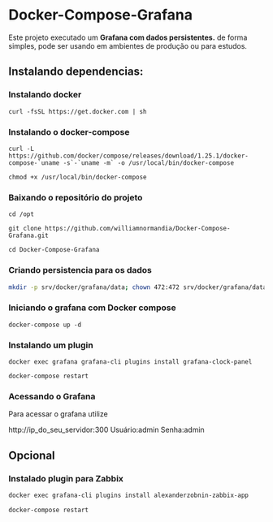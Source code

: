 # Docker-Compose-Grafana
 
Este projeto executado um **Grafana com dados persistentes.** de forma simples, pode ser usando em ambientes de produção ou para estudos.

## Instalando dependencias:

### Instalando docker
```shell
curl -fsSL https://get.docker.com | sh
```
### Instalando o docker-compose
```shell
curl -L https://github.com/docker/compose/releases/download/1.25.1/docker-compose-`uname -s`-`uname -m` -o /usr/local/bin/docker-compose
````
```shell
chmod +x /usr/local/bin/docker-compose
```
### Baixando o repositório do projeto
```shell
cd /opt
```
```shell
git clone https://github.com/williamnormandia/Docker-Compose-Grafana.git
```
```shell
cd Docker-Compose-Grafana
```
### Criando persistencia para os dados
```bash
mkdir -p srv/docker/grafana/data; chown 472:472 srv/docker/grafana/data
```
### Iniciando o grafana com Docker compose
```shell
docker-compose up -d
```
### Instalando um plugin
```shell
docker exec grafana grafana-cli plugins install grafana-clock-panel
```
```shell
docker-compose restart
```
### Acessando o Grafana

Para acessar o grafana utilize 

http://ip_do_seu_servidor:300
Usuário:admin
Senha:admin

## Opcional

### Instalado plugin para Zabbix

```bash
docker exec grafana-cli plugins install alexanderzobnin-zabbix-app
```
```bash
docker-compose restart
```